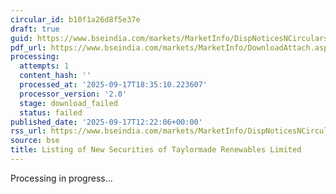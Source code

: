 ```yaml
---
circular_id: b10f1a26d8f5e37e
draft: true
guid: https://www.bseindia.com/markets/MarketInfo/DispNoticesNCirculars.aspx?Noticeid={E49E15DC-F2D3-4410-B16C-2E4EDE70F016}&noticeno=20250917-33&dt=09/17/2025&icount=33&totcount=57&flag=0
pdf_url: https://www.bseindia.com/markets/MarketInfo/DownloadAttach.aspx?id=20250917-33&attachedId=
processing:
  attempts: 1
  content_hash: ''
  processed_at: '2025-09-17T18:35:10.223607'
  processor_version: '2.0'
  stage: download_failed
  status: failed
published_date: '2025-09-17T12:22:06+00:00'
rss_url: https://www.bseindia.com/markets/MarketInfo/DispNoticesNCirculars.aspx?Noticeid={E49E15DC-F2D3-4410-B16C-2E4EDE70F016}&noticeno=20250917-33&dt=09/17/2025&icount=33&totcount=57&flag=0
source: bse
title: Listing of New Securities of Taylormade Renewables Limited
---
```


Processing in progress...